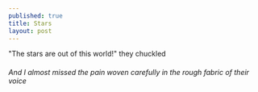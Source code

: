 ```yaml
---
published: true
title: Stars
layout: post
---
```

"The stars are out of this world!" they chuckled
<br/>
<h6>And I almost missed the pain woven carefully in the rough fabric of their voice</h6>